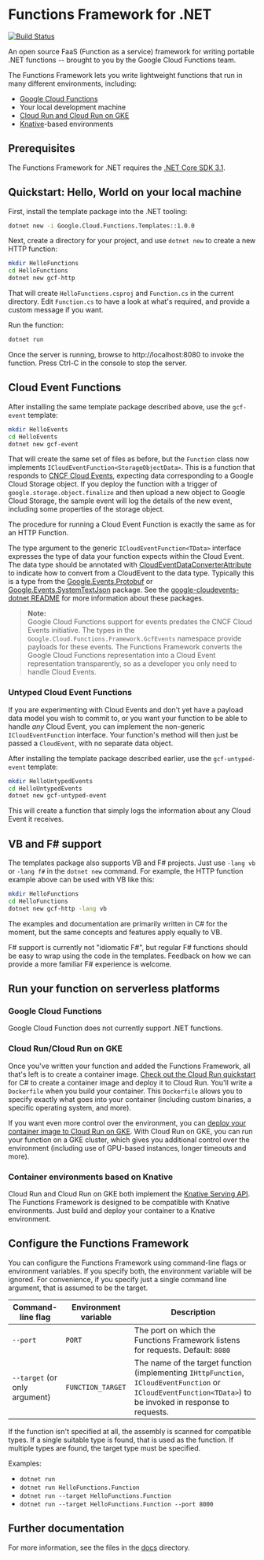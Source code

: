 # Functions Framework for .NET

[![Build Status](https://img.shields.io/endpoint.svg?url=https%3A%2F%2Factions-badge.atrox.dev%2FGoogleCloudPlatform%2Ffunctions-framework-dotnet%2Fbadge&style=flat)](https://actions-badge.atrox.dev/GoogleCloudPlatform/functions-framework-dotnet/goto)

An open source FaaS (Function as a service) framework for writing portable
.NET functions -- brought to you by the Google Cloud Functions team.

The Functions Framework lets you write lightweight functions that run in many
different environments, including:

* [Google Cloud Functions](https://cloud.google.com/functions/)
* Your local development machine
* [Cloud Run and Cloud Run on GKE](https://cloud.google.com/run/)
* [Knative](https://github.com/knative/)-based environments

## Prerequisites

The Functions Framework for .NET requires the [.NET Core SDK 3.1](https://dotnet.microsoft.com/download).

## Quickstart: Hello, World on your local machine

First, install the template package into the .NET tooling:

```sh
dotnet new -i Google.Cloud.Functions.Templates::1.0.0
```

Next, create a directory for your project, and use `dotnet new` to
create a new HTTP function:

```sh
mkdir HelloFunctions
cd HelloFunctions
dotnet new gcf-http
```

That will create `HelloFunctions.csproj` and `Function.cs` in
the current directory. Edit `Function.cs` to have a look at what's
required, and provide a custom message if you want.

Run the function:

```sh
dotnet run
```

Once the server is running, browse to http://localhost:8080 to
invoke the function. Press Ctrl-C in the console to stop the server.

## Cloud Event Functions

After installing the same template package described above, use the
`gcf-event` template:

```sh
mkdir HelloEvents
cd HelloEvents
dotnet new gcf-event
```

That will create the same set of files as before, but the `Function`
class now implements `ICloudEventFunction<StorageObjectData>`. This is a
function that responds to [CNCF Cloud
Events](https://cloudevents.io/), expecting data corresponding to a
Google Cloud Storage object. If you deploy the function with a
trigger of `google.storage.object.finalize` and then upload a new
object to Google Cloud Storage, the sample event will log the
details of the new event, including some properties of the storage
object.

The procedure for running a Cloud Event Function is exactly the same
as for an HTTP Function.

The type argument to the generic `ICloudEventFunction<TData>` interface
expresses the type of data your function expects within the
Cloud Event. The data type should be annotated with
[CloudEventDataConverterAttribute](https://github.com/googleapis/google-cloudevents-dotnet/blob/master/src/Google.Events/CloudEventDataConverterAttribute.cs)
to indicate how to convert from a CloudEvent to the data type.
Typically this is a type from the
[Google.Events.Protobuf](https://www.nuget.org/packages/Google.Events.Protobuf) or
[Google.Events.SystemTextJson](https://www.nuget.org/packages/Google.Events.SystemTextJson)
package. See the [google-cloudevents-dotnet
README](https://github.com/googleapis/google-cloudevents-dotnet/blob/master/README.md)
for more information about these packages.

> **Note:**  
> Google Cloud Functions support for events predates the CNCF Cloud
> Events initiative. The types in the `Google.Cloud.Functions.Framework.GcfEvents`
> namespace provide payloads for these events. The Functions Framework
> converts the Google Cloud Functions representation into a Cloud Event
> representation transparently, so as a developer you only need to
> handle Cloud Events.

### Untyped Cloud Event Functions

If you are experimenting with Cloud Events and don't yet have a
payload data model you wish to commit to, or you want your function
to be able to handle *any* Cloud Event, you can implement the
non-generic `ICloudEventFunction` interface. Your function's method
will then just be passed a `CloudEvent`, with no separate data object.

After installing the template package described earlier, use the
`gcf-untyped-event` template:

```sh
mkdir HelloUntypedEvents
cd HelloUntypedEvents
dotnet new gcf-untyped-event
```

This will create a function that simply logs the information about
any Cloud Event it receives.

## VB and F# support

The templates package also supports VB and F# projects. Just use `-lang vb`
or `-lang f#` in the `dotnet new` command. For example, the HTTP function example
above can be used with VB like this:

```sh
mkdir HelloFunctions
cd HelloFunctions
dotnet new gcf-http -lang vb
```

The examples and documentation are primarily written in C# for the
moment, but the same concepts and features apply equally to VB.

F# support is currently not "idiomatic F#", but regular F# functions
should be easy to wrap using the code in the templates. Feedback on
how we can provide a more familiar F# experience is welcome.

## Run your function on serverless platforms

### Google Cloud Functions

Google Cloud Function does not currently support .NET functions.

### Cloud Run/Cloud Run on GKE

Once you've written your function and added the Functions Framework, all that's
left is to create a container image. [Check out the Cloud Run
quickstart](https://cloud.google.com/run/docs/quickstarts/build-and-deploy) for
C# to create a container image and deploy it to Cloud Run. You'll write a
`Dockerfile` when you build your container. This `Dockerfile` allows you to specify
exactly what goes into your container (including custom binaries, a specific
operating system, and more).

If you want even more control over the environment, you can [deploy your
container image to Cloud Run on
GKE](https://cloud.google.com/run/docs/quickstarts/prebuilt-deploy-gke). With
Cloud Run on GKE, you can run your function on a GKE cluster, which gives you
additional control over the environment (including use of GPU-based instances,
longer timeouts and more).

### Container environments based on Knative

Cloud Run and Cloud Run on GKE both implement the [Knative Serving
API](https://www.knative.dev/docs/). The Functions Framework is designed to be
compatible with Knative environments. Just build and deploy your container to a
Knative environment.

## Configure the Functions Framework

You can configure the Functions Framework using command-line flags or
environment variables. If you specify both, the environment variable will be
ignored. For convenience, if you specify just a single command line
argument, that is assumed to be the target.

Command-line flag             | Environment variable      | Description
----------------------------- | ------------------------- | -----------
`--port`                      | `PORT`                    | The port on which the Functions Framework listens for requests. Default: `8080`
`--target` (or only argument) | `FUNCTION_TARGET`         | The name of the target function (implementing `IHttpFunction`, `ICloudEventFunction` or `ICloudEventFunction<TData>`) to be invoked in response to requests.

If the function isn't specified at all, the assembly is scanned for
compatible types. If a single suitable type is found, that is used
as the function. If multiple types are found, the target type must
be specified.

Examples:

- `dotnet run`
- `dotnet run HelloFunctions.Function`
- `dotnet run --target HelloFunctions.Function`
- `dotnet run --target HelloFunctions.Function --port 8000`

## Further documentation

For more information, see the files in the [docs](docs) directory.
